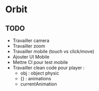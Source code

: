 # Orbit

## TODO

- Travailler camera
- Travailler zoom
- Travailler mobile (touch vs click/move)
- Ajouter UI Mobile
- Mettre CI pour test mobile
- Travailler clean code pour player :
    - obj : object physic
    - {} : animations
    - currentAnimation
